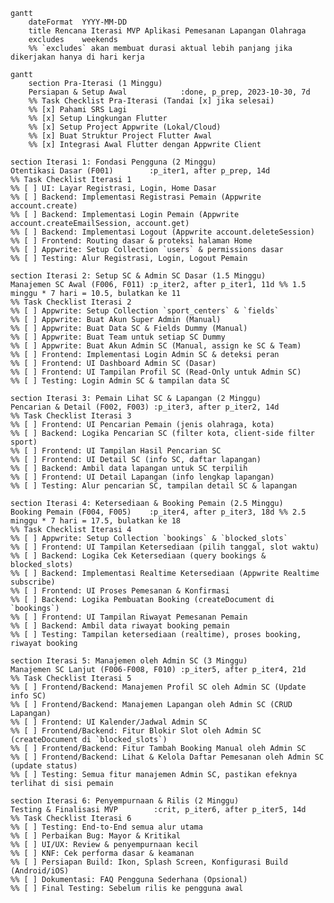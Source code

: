```mermaid
gantt
    dateFormat  YYYY-MM-DD
    title Rencana Iterasi MVP Aplikasi Pemesanan Lapangan Olahraga
    excludes    weekends
    %% `excludes` akan membuat durasi aktual lebih panjang jika dikerjakan hanya di hari kerja
```
```mermaid
gantt
    section Pra-Iterasi (1 Minggu)
    Persiapan & Setup Awal            :done, p_prep, 2023-10-30, 7d
    %% Task Checklist Pra-Iterasi (Tandai [x] jika selesai)
    %% [x] Pahami SRS Lagi
    %% [x] Setup Lingkungan Flutter
    %% [x] Setup Project Appwrite (Lokal/Cloud)
    %% [x] Buat Struktur Project Flutter Awal
    %% [x] Integrasi Awal Flutter dengan Appwrite Client
```
    section Iterasi 1: Fondasi Pengguna (2 Minggu)
    Otentikasi Dasar (F001)        :p_iter1, after p_prep, 14d
    %% Task Checklist Iterasi 1
    %% [ ] UI: Layar Registrasi, Login, Home Dasar
    %% [ ] Backend: Implementasi Registrasi Pemain (Appwrite account.create)
    %% [ ] Backend: Implementasi Login Pemain (Appwrite account.createEmailSession, account.get)
    %% [ ] Backend: Implementasi Logout (Appwrite account.deleteSession)
    %% [ ] Frontend: Routing dasar & proteksi halaman Home
    %% [ ] Appwrite: Setup Collection `users` & permissions dasar
    %% [ ] Testing: Alur Registrasi, Login, Logout Pemain

    section Iterasi 2: Setup SC & Admin SC Dasar (1.5 Minggu)
    Manajemen SC Awal (F006, F011) :p_iter2, after p_iter1, 11d %% 1.5 minggu * 7 hari = 10.5, bulatkan ke 11
    %% Task Checklist Iterasi 2
    %% [ ] Appwrite: Setup Collection `sport_centers` & `fields`
    %% [ ] Appwrite: Buat Akun Super Admin (Manual)
    %% [ ] Appwrite: Buat Data SC & Fields Dummy (Manual)
    %% [ ] Appwrite: Buat Team untuk setiap SC Dummy
    %% [ ] Appwrite: Buat Akun Admin SC (Manual, assign ke SC & Team)
    %% [ ] Frontend: Implementasi Login Admin SC & deteksi peran
    %% [ ] Frontend: UI Dashboard Admin SC (Dasar)
    %% [ ] Frontend: UI Tampilan Profil SC (Read-Only untuk Admin SC)
    %% [ ] Testing: Login Admin SC & tampilan data SC

    section Iterasi 3: Pemain Lihat SC & Lapangan (2 Minggu)
    Pencarian & Detail (F002, F003) :p_iter3, after p_iter2, 14d
    %% Task Checklist Iterasi 3
    %% [ ] Frontend: UI Pencarian Pemain (jenis olahraga, kota)
    %% [ ] Backend: Logika Pencarian SC (filter kota, client-side filter sport)
    %% [ ] Frontend: UI Tampilan Hasil Pencarian SC
    %% [ ] Frontend: UI Detail SC (info SC, daftar lapangan)
    %% [ ] Backend: Ambil data lapangan untuk SC terpilih
    %% [ ] Frontend: UI Detail Lapangan (info lengkap lapangan)
    %% [ ] Testing: Alur pencarian SC, tampilan detail SC & lapangan

    section Iterasi 4: Ketersediaan & Booking Pemain (2.5 Minggu)
    Booking Pemain (F004, F005)    :p_iter4, after p_iter3, 18d %% 2.5 minggu * 7 hari = 17.5, bulatkan ke 18
    %% Task Checklist Iterasi 4
    %% [ ] Appwrite: Setup Collection `bookings` & `blocked_slots`
    %% [ ] Frontend: UI Tampilan Ketersediaan (pilih tanggal, slot waktu)
    %% [ ] Backend: Logika Cek Ketersediaan (query bookings & blocked_slots)
    %% [ ] Backend: Implementasi Realtime Ketersediaan (Appwrite Realtime subscribe)
    %% [ ] Frontend: UI Proses Pemesanan & Konfirmasi
    %% [ ] Backend: Logika Pembuatan Booking (createDocument di `bookings`)
    %% [ ] Frontend: UI Tampilan Riwayat Pemesanan Pemain
    %% [ ] Backend: Ambil data riwayat booking pemain
    %% [ ] Testing: Tampilan ketersediaan (realtime), proses booking, riwayat booking

    section Iterasi 5: Manajemen oleh Admin SC (3 Minggu)
    Manajemen SC Lanjut (F006-F008, F010) :p_iter5, after p_iter4, 21d
    %% Task Checklist Iterasi 5
    %% [ ] Frontend/Backend: Manajemen Profil SC oleh Admin SC (Update info SC)
    %% [ ] Frontend/Backend: Manajemen Lapangan oleh Admin SC (CRUD Lapangan)
    %% [ ] Frontend: UI Kalender/Jadwal Admin SC
    %% [ ] Frontend/Backend: Fitur Blokir Slot oleh Admin SC (createDocument di `blocked_slots`)
    %% [ ] Frontend/Backend: Fitur Tambah Booking Manual oleh Admin SC
    %% [ ] Frontend/Backend: Lihat & Kelola Daftar Pemesanan oleh Admin SC (update status)
    %% [ ] Testing: Semua fitur manajemen Admin SC, pastikan efeknya terlihat di sisi pemain

    section Iterasi 6: Penyempurnaan & Rilis (2 Minggu)
    Testing & Finalisasi MVP        :crit, p_iter6, after p_iter5, 14d
    %% Task Checklist Iterasi 6
    %% [ ] Testing: End-to-End semua alur utama
    %% [ ] Perbaikan Bug: Mayor & Kritikal
    %% [ ] UI/UX: Review & penyempurnaan kecil
    %% [ ] KNF: Cek performa dasar & keamanan
    %% [ ] Persiapan Build: Ikon, Splash Screen, Konfigurasi Build (Android/iOS)
    %% [ ] Dokumentasi: FAQ Pengguna Sederhana (Opsional)
    %% [ ] Final Testing: Sebelum rilis ke pengguna awal
```
